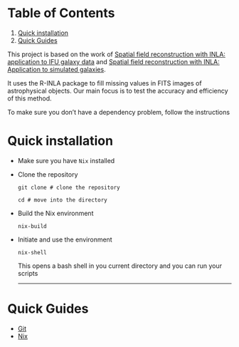 # Table of Contents

1. [Quick installation](#org3da06c5)
2. [Quick Guides](#org98e429a)

This project is based on the work of [Spatial field reconstruction with INLA: application to IFU galaxy data](https://academic.oup.com/mnras/article/482/3/3880/5144230) and [Spatial field reconstruction with INLA: Application to simulated galaxies](https://www.aanda.org/10.1051/0004-6361/202244481).

It uses the R-INLA package to fill missing values in FITS images of astrophysical objects. Our main focus is to test the accuracy and efficiency of this method.

To make sure you don&rsquo;t have a dependency problem, follow the instructions

# Quick installation

- Make sure you have `Nix` installed

- Clone the repository
  
  ```shell
  git clone # clone the repository
  
  cd # move into the directory
  ```

- Build the Nix environment
  
  ```shell
  nix-build
  ```

- Initiate and use the environment
  
  ```shell
  nix-shell
  ```
  
  This opens a bash shell in you current directory and you can run your scripts
  
  ---

# Quick Guides

- [Git](./guides/git.md)
- [Nix](./guides/nix.md)
